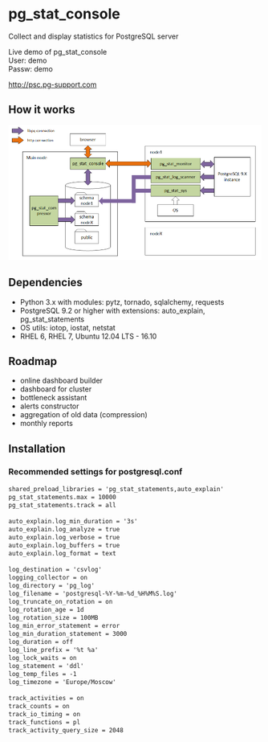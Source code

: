 # pg_stat_console

Collect and display statistics for PostgreSQL server

Live demo of pg_stat_console</br>
User: demo</br>
Passw: demo</br>

http://psc.pg-support.com

## How it works

![Alt text](/img/diagram.png?raw=true "pg_stat_console diagram")

## Dependencies

* Python 3.x with modules: pytz, tornado, sqlalchemy, requests
* PostgreSQL 9.2 or higher with extensions: auto_explain, pg_stat_statements
* OS utils: iotop, iostat, netstat
* RHEL 6, RHEL 7, Ubuntu 12.04 LTS - 16.10

## Roadmap

* online dashboard builder
* dashboard for cluster
* bottleneck assistant
* alerts constructor
* aggregation of old data (compression)
* monthly reports

## Installation

### Recommended settings for postgresql.conf

```
shared_preload_libraries = 'pg_stat_statements,auto_explain'
pg_stat_statements.max = 10000
pg_stat_statements.track = all

auto_explain.log_min_duration = '3s'
auto_explain.log_analyze = true
auto_explain.log_verbose = true
auto_explain.log_buffers = true
auto_explain.log_format = text

log_destination = 'csvlog'
logging_collector = on
log_directory = 'pg_log'
log_filename = 'postgresql-%Y-%m-%d_%H%M%S.log'
log_truncate_on_rotation = on
log_rotation_age = 1d
log_rotation_size = 100MB
log_min_error_statement = error
log_min_duration_statement = 3000
log_duration = off
log_line_prefix = '%t %a'
log_lock_waits = on
log_statement = 'ddl'
log_temp_files = -1
log_timezone = 'Europe/Moscow'

track_activities = on
track_counts = on
track_io_timing = on
track_functions = pl
track_activity_query_size = 2048
```
